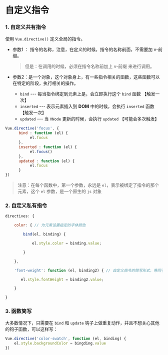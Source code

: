 # 自定义指令

### 1. 自定义共有指令

使用 `Vue.directive()` 定义全局的指令。

- 参数1 ： 指令的名称，注意，在定义的时候，指令的名称前面，不需要加 v-前缀。

  > 但是：在调用的时候，必须在指令名称前加上 v-前缀 来进行调用。

- 参数2：是一个对象，这个对象身上，有一些指令相关的函数，这些函数可以在特定的阶段，执行相关的操作。

  - `bind` --- 每当指令绑定到元素上是，会立即执行这个 `bind` 函数 【触发一次】
  - `inserted` ---  表示元素插入到 **DOM** 中的时候，会执行 `inserted` 函数 【触发一次】
  - `updated` --- 当 `VNode` 更新的时候，会执行 `updated`  【可能会多次触发】

```javascript
Vue.directive('focus', {
      bind : function (el) { 
           el.focus
      },
      inserted : function (el) { 
           el.focus()
      },
      updated : function (el) {  
           el.focus
      }
})
```

> 注意：在每个函数中，第一个参数，永远是 `el`，表示被绑定了指令的那个元素，这个 `el` 参数，是一个原生的 `js` 对象



### 2. 自定义私有指令

```javascript
directives: {

    color: { // 为元素设置指定的字体颜色

        bind(el, binding) {

            el.style.color = binding.value;

        }

    },

    'font-weight': function (el, binding2) { // 自定义指令的简写形式，等同于定义了 bind 和 update 两个钩子函数

       el.style.fontWeight = binding2.value;

    }

}

```





### 3. 函数简写

大多数情况下，只需要在 `bind` 和 `update` 钩子上做重复动作，并且不想关心其他的钩子函数，可以这样写：

```javascript
Vue.directive('color-swatch', function (el, binding) {
    el.style.backgroundColor = bingding.value
})
```

